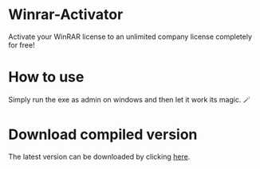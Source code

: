 # Winrar-Activator
Activate your WinRAR license to an unlimited company license completely for free!
<br />

# How to use
Simply run the exe as admin on windows and then let it work its magic. 🪄

# Download compiled version
The latest version can be downloaded by clicking <a href="https://github.com/dooovid/Winrar-Activator/raw/refs/heads/master/winrar.exe">here</a>.
